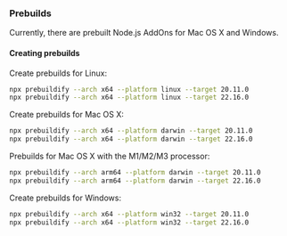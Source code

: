 ### Prebuilds

Currently, there are prebuilt Node.js AddOns for Mac OS X and Windows. 


#### Creating prebuilds
Create prebuilds for Linux:

```bash
npx prebuildify --arch x64 --platform linux --target 20.11.0
npx prebuildify --arch x64 --platform linux --target 22.16.0
```

Create prebuilds for Mac OS X:

```bash
npx prebuildify --arch x64 --platform darwin --target 20.11.0
npx prebuildify --arch x64 --platform darwin --target 22.16.0
```

Prebuilds for Mac OS X with the M1/M2/M3 processor:
```bash
npx prebuildify --arch arm64 --platform darwin --target 20.11.0
npx prebuildify --arch arm64 --platform darwin --target 22.16.0
```

Create prebuilds for Windows:

```bash
npx prebuildify --arch x64 --platform win32 --target 20.11.0
npx prebuildify --arch x64 --platform win32 --target 22.16.0
```
